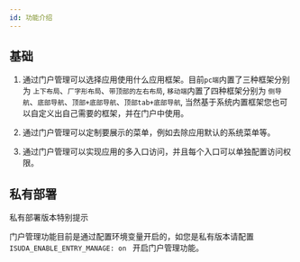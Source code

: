 ```yaml
---
id: 功能介绍
---
```


## 基础


1. 通过门户管理可以选择应用使用什么应用框架。目前`pc端`内置了三种框架分别为 `上下布局`、`厂字形布局`、`带顶部的左右布局`,
`移动端`内置了四种框架分别为 `侧导航`、`底部导航`、`顶部+底部导航`、`顶部tab+底部导航`, 当然基于系统内置框架您也可以自定义出自己需要的框架，并在门户中使用。

2. 通过门户管理可以定制要展示的菜单，例如去除应用默认的系统菜单等。

3. 通过门户管理可以实现应用的多入口访问，并且每个入口可以单独配置访问权限。


## 私有部署

 私有部署版本特别提示


 门户管理功能目前是通过配置环境变量开启的，如您是私有版本请配置 `ISUDA_ENABLE_ENTRY_MANAGE: on ` 开启门户管理功能。